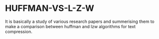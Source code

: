 # HUFFMAN-VS-L-Z-W
It is basically a study of various research papers and summerising them to make a comparison between huffman and lzw algorithms for text compression.
